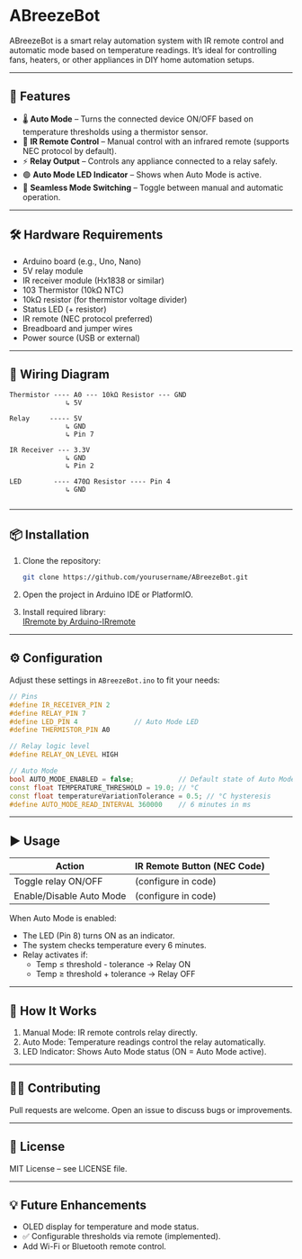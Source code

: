 # ABreezeBot

ABreezeBot is a smart relay automation system with IR remote control and automatic mode based on temperature readings. It’s ideal for controlling fans, heaters, or other appliances in DIY home automation setups.

---

## 🌟 Features

- 🌡️ **Auto Mode** – Turns the connected device ON/OFF based on temperature thresholds using a thermistor sensor.
- 📡 **IR Remote Control** – Manual control with an infrared remote (supports NEC protocol by default).
- ⚡ **Relay Output** – Controls any appliance connected to a relay safely.
- 🟢 **Auto Mode LED Indicator** – Shows when Auto Mode is active.
- 🔄 **Seamless Mode Switching** – Toggle between manual and automatic operation.

---

## 🛠️ Hardware Requirements

- Arduino board (e.g., Uno, Nano)
- 5V relay module
- IR receiver module (Hx1838 or similar)
- 103 Thermistor (10kΩ NTC)
- 10kΩ resistor (for thermistor voltage divider)
- Status LED (+ resistor)
- IR remote (NEC protocol preferred)
- Breadboard and jumper wires
- Power source (USB or external)

---

## 📐 Wiring Diagram

```
Thermistor ---- A0 --- 10kΩ Resistor --- GND
              ↳ 5V

Relay     ----- 5V
              ↳ GND
              ↳ Pin 7

IR Receiver --- 3.3V
              ↳ GND
              ↳ Pin 2

LED        ---- 470Ω Resistor ---- Pin 4
              ↳ GND
            
```

---

## 📦 Installation

1. Clone the repository:  
   ```bash
   git clone https://github.com/yourusername/ABreezeBot.git
   ```

2. Open the project in Arduino IDE or PlatformIO.

3. Install required library:  
   [IRremote by Arduino-IRremote](https://github.com/Arduino-IRremote/Arduino-IRremote)

---

## ⚙️ Configuration

Adjust these settings in `ABreezeBot.ino` to fit your needs:

```cpp
// Pins
#define IR_RECEIVER_PIN 2
#define RELAY_PIN 7
#define LED_PIN 4              // Auto Mode LED
#define THERMISTOR_PIN A0

// Relay logic level
#define RELAY_ON_LEVEL HIGH

// Auto Mode
bool AUTO_MODE_ENABLED = false;           // Default state of Auto Mode
const float TEMPERATURE_THRESHOLD = 19.0; // °C
const float temperatureVariationTolerance = 0.5; // °C hysteresis
#define AUTO_MODE_READ_INTERVAL 360000    // 6 minutes in ms
```

---

## ▶️ Usage

| Action                  | IR Remote Button (NEC Code) |
|------------------------|-----------------------------|
| Toggle relay ON/OFF     | (configure in code)         |
| Enable/Disable Auto Mode| (configure in code)         |

When Auto Mode is enabled:  
- The LED (Pin 8) turns ON as an indicator.  
- The system checks temperature every 6 minutes.  
- Relay activates if:  
  - Temp ≤ threshold - tolerance → Relay ON  
  - Temp ≥ threshold + tolerance → Relay OFF

---

## 📖 How It Works

1. Manual Mode: IR remote controls relay directly.  
2. Auto Mode: Temperature readings control the relay automatically.  
3. LED Indicator: Shows Auto Mode status (ON = Auto Mode active).

---

## 🧑‍💻 Contributing

Pull requests are welcome. Open an issue to discuss bugs or improvements.

---

## 📜 License

MIT License – see LICENSE file.

---

## 💡 Future Enhancements

- OLED display for temperature and mode status.
- ✅ Configurable thresholds via remote (implemented).
- Add Wi-Fi or Bluetooth remote control.

